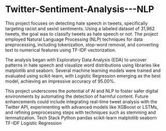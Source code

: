 # Twitter-Sentiment-Analysis---NLP
This project focuses on detecting hate speech in tweets, specifically targeting racist and sexist sentiments. Using a labeled dataset of 31,962 tweets, the goal was to classify tweets as hate speech or not. The project employed Natural Language Processing (NLP) techniques for data preprocessing, including tokenization, stop-word removal, and converting text to numerical features using TF-IDF vectorization.

The analysis began with Exploratory Data Analysis (EDA) to uncover patterns in hate speech and visualize word distributions using libraries like matplotlib and seaborn. Several machine learning models were trained and evaluated using scikit-learn, with Logistic Regression emerging as the best model, achieving an impressive accuracy of 95.00%.

This project underscores the potential of AI and NLP to foster safer digital environments by automating the detection of harmful content. Future enhancements could include integrating real-time tweet analysis with the Twitter API, experimenting with advanced models like XGBoost or LSTMs, and refining preprocessing steps with techniques such as stemming and lemmatization.
Tech Stack
Python
pandas
scikit-learn
matplotlib
seaborn
TF-IDF
Logistic Regression





